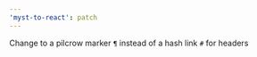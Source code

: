 ```yaml
---
'myst-to-react': patch
---
```


Change to a pilcrow marker `¶` instead of a hash link `#` for headers
